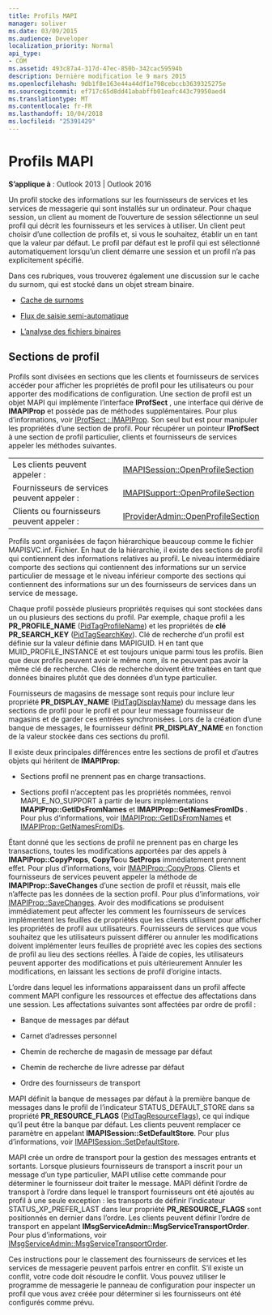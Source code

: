```yaml
---
title: Profils MAPI
manager: soliver
ms.date: 03/09/2015
ms.audience: Developer
localization_priority: Normal
api_type:
- COM
ms.assetid: 493c87a4-317d-47ec-850b-342cac59594b
description: Dernière modification le 9 mars 2015
ms.openlocfilehash: 9db1f8e163e44a44df1e798cebccb3639325275e
ms.sourcegitcommit: ef717c65d8dd41ababffb01eafc443c79950aed4
ms.translationtype: MT
ms.contentlocale: fr-FR
ms.lasthandoff: 10/04/2018
ms.locfileid: "25391429"
---
```

# <a name="mapi-profiles"></a>Profils MAPI

  
  
**S’applique à** : Outlook 2013 | Outlook 2016 
  
Un profil stocke des informations sur les fournisseurs de services et les services de messagerie qui sont installés sur un ordinateur. Pour chaque session, un client au moment de l’ouverture de session sélectionne un seul profil qui décrit les fournisseurs et les services à utiliser. Un client peut choisir d’une collection de profils et, si vous le souhaitez, établir un en tant que la valeur par défaut. Le profil par défaut est le profil qui est sélectionné automatiquement lorsqu’un client démarre une session et un profil n’a pas explicitement spécifié.
  
Dans ces rubriques, vous trouverez également une discussion sur le cache du surnom, qui est stocké dans un objet stream binaire.
  
- [Cache de surnoms](nickname-cache.md)
    
- [Flux de saisie semi-automatique](autocomplete-stream.md)
    
- [L’analyse des fichiers binaires](https://portalvhds6gyn3khqwmgzd.blob.core.windows.net/files/NK2/NK2WithBinaryExample.pdf)
    
## <a name="profile-sections"></a>Sections de profil

Profils sont divisées en sections que les clients et fournisseurs de services accéder pour afficher les propriétés de profil pour les utilisateurs ou pour apporter des modifications de configuration. Une section de profil est un objet MAPI qui implémente l’interface **IProfSect** , une interface qui dérive de **IMAPIProp** et possède pas de méthodes supplémentaires. Pour plus d’informations, voir [IProfSect : IMAPIProp](iprofsectimapiprop.md). Son seul but est pour manipuler les propriétés d’une section de profil. Pour récupérer un pointeur **IProfSect** à une section de profil particulier, clients et fournisseurs de services appeler les méthodes suivantes. 
  
|||
|:-----|:-----|
|Les clients peuvent appeler :  <br/> |[IMAPISession::OpenProfileSection](imapisession-openprofilesection.md) <br/> |
|Fournisseurs de services peuvent appeler :  <br/> |[IMAPISupport::OpenProfileSection](imapisupport-openprofilesection.md) <br/> |
|Clients ou fournisseurs peuvent appeler :  <br/> |[IProviderAdmin::OpenProfileSection](iprovideradmin-openprofilesection.md) <br/> |
   
Profils sont organisées de façon hiérarchique beaucoup comme le fichier MAPISVC.inf. Fichier. En haut de la hiérarchie, il existe des sections de profil qui contiennent des informations relatives au profil. Le niveau intermédiaire comporte des sections qui contiennent des informations sur un service particulier de message et le niveau inférieur comporte des sections qui contiennent des informations sur un des fournisseurs de services dans un service de message. 
  
Chaque profil possède plusieurs propriétés requises qui sont stockées dans un ou plusieurs des sections du profil. Par exemple, chaque profil a les **PR_PROFILE_NAME** ([PidTagProfileName](pidtagprofilename-canonical-property.md)) et les propriétés de **clé PR_SEARCH_KEY** ([PidTagSearchKey](pidtagsearchkey-canonical-property.md)). Clé de recherche d’un profil est définie sur la valeur définie dans MAPIGUID. H en tant que MUID_PROFILE_INSTANCE et est toujours unique parmi tous les profils. Bien que deux profils peuvent avoir le même nom, ils ne peuvent pas avoir la même clé de recherche. Clés de recherche doivent être traitées en tant que données binaires plutôt que des données d’un type particulier.
  
Fournisseurs de magasins de message sont requis pour inclure leur propriété **PR_DISPLAY_NAME** ([PidTagDisplayName](pidtagdisplayname-canonical-property.md)) du message dans les sections de profil pour le profil et pour leur message fournisseur de magasins et de garder ces entrées synchronisées. Lors de la création d’une banque de messages, le fournisseur définit **PR_DISPLAY_NAME** en fonction de la valeur stockée dans ces sections du profil. 
  
Il existe deux principales différences entre les sections de profil et d’autres objets qui héritent de **IMAPIProp**: 
  
- Sections profil ne prennent pas en charge transactions.
    
- Sections profil n’acceptent pas les propriétés nommées, renvoi MAPI_E_NO_SUPPORT à partir de leurs implémentations **IMAPIProp::GetIDsFromNames** et **IMAPIProp::GetNamesFromIDs** . Pour plus d’informations, voir [IMAPIProp::GetIDsFromNames](imapiprop-getidsfromnames.md) et [IMAPIProp::GetNamesFromIDs](imapiprop-getnamesfromids.md).
    
Étant donné que les sections de profil ne prennent pas en charge les transactions, toutes les modifications apportées par des appels à **IMAPIProp::CopyProps**, **CopyTo**ou **SetProps** immédiatement prennent effet. Pour plus d’informations, voir [IMAPIProp::CopyProps](imapiprop-copyprops.md). Clients et fournisseurs de services peuvent appeler la méthode de **IMAPIProp::SaveChanges** d’une section de profil et réussit, mais elle n’affecte pas les données de la section profil. Pour plus d’informations, voir [IMAPIProp::SaveChanges](imapiprop-savechanges.md). Avoir des modifications se produisent immédiatement peut affecter les comment les fournisseurs de services implémentent les feuilles de propriétés que les clients utilisent pour afficher les propriétés de profil aux utilisateurs. Fournisseurs de services que vous souhaitez que les utilisateurs puissent différer ou annuler les modifications doivent implémenter leurs feuilles de propriété avec les copies des sections de profil au lieu des sections réelles. À l’aide de copies, les utilisateurs peuvent apporter des modifications et puis ultérieurement Annuler les modifications, en laissant les sections de profil d’origine intacts. 
  
L’ordre dans lequel les informations apparaissent dans un profil affecte comment MAPI configure les ressources et effectue des affectations dans une session. Les affectations suivantes sont affectées par ordre de profil :
  
- Banque de messages par défaut
    
- Carnet d’adresses personnel
    
- Chemin de recherche de magasin de message par défaut
    
- Chemin de recherche de livre adresse par défaut
    
- Ordre des fournisseurs de transport
    
MAPI définit la banque de messages par défaut à la première banque de messages dans le profil de l’indicateur STATUS_DEFAULT_STORE dans sa propriété **PR_RESOURCE_FLAGS** ([PidTagResourceFlags](pidtagresourceflags-canonical-property.md)), ce qui indique qu’il peut être la banque par défaut. Les clients peuvent remplacer ce paramètre en appelant **IMAPISession::SetDefaultStore**. Pour plus d’informations, voir [IMAPISession::SetDefaultStore](imapisession-setdefaultstore.md).
  
MAPI crée un ordre de transport pour la gestion des messages entrants et sortants. Lorsque plusieurs fournisseurs de transport a inscrit pour un message d’un type particulier, MAPI utilise cette commande pour déterminer le fournisseur doit traiter le message. MAPI définit l’ordre de transport à l’ordre dans lequel le transport fournisseurs ont été ajoutés au profil à une seule exception : les transports de définir l’indicateur STATUS_XP_PREFER_LAST dans leur propriété **PR_RESOURCE_FLAGS** sont positionnés en dernier dans l’ordre. Les clients peuvent définir l’ordre de transport en appelant **IMsgServiceAdmin::MsgServiceTransportOrder**. Pour plus d’informations, voir [IMsgServiceAdmin::MsgServiceTransportOrder](imsgserviceadmin-msgservicetransportorder.md).
  
Ces instructions pour le classement des fournisseurs de services et les services de messagerie peuvent parfois entrer en conflit. S’il existe un conflit, votre code doit résoudre le conflit. Vous pouvez utiliser le programme de messagerie le panneau de configuration pour inspecter un profil que vous avez créée pour déterminer si les fournisseurs ont été configurés comme prévu.
  

